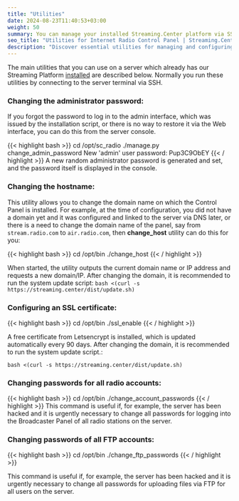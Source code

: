```yaml
---
title: "Utilities"
date: 2024-08-23T11:40:53+03:00
weight: 50
summary: You can manage your installed Streaming.Center platform via SSH by using built-in server utilities to change admin, radio, and FTP passwords, update the domain name, and configure an SSL certificate.
seo_title: "Utilities for Internet Radio Control Panel | Streaming.Center"
description: "Discover essential utilities for managing and configuring your Internet radio control panel, including tools for SSL, domain, and server maintenance."
---
```


The main utilities that you can use on a server which already has our Streaming Platform [installed](/docs/system/installation) are described below. Normally you run these utilities by connecting to the server terminal via SSH.


### Changing the administrator password:
If you forgot the password to log in to the admin interface, which was issued by the installation script, or there is no way to restore it via the Web interface, you can do this from the server console.

{{< highlight bash  >}}
cd /opt/sc_radio
./manage.py change_admin_password
New 'admin' user password:  Pup3C9ObEY
{{< / highlight >}}
A new random administrator password is generated and set, and the password itself is displayed in the console.

### Changing the hostname:
This utility allows you to change the domain name on which the Control Panel is installed. For example, at the time of configuration, you did not have a domain yet and it was configured and linked to the server via DNS later, or there is a need to change the domain name of the panel, say from `stream.radio.com` to `air.radio.com`, then **change_host** utility can do this for you:

{{< highlight bash  >}}
cd /opt/bin
./change_host
{{< / highlight >}}

When started, the utility outputs the current domain name or IP address and requests a new domain/IP. After changing the domain, it is recommended to run the system update script:
```bash <(curl -s https://streaming.center/dist/update.sh)```

### Сonfiguring an SSL certificate:

{{< highlight bash  >}}
cd /opt/bin
./ssl_enable
{{< / highlight >}}

A free certificate from Letsencrypt is installed, which is updated automatically every 90 days. After changing the domain, it is recommended to run the system update script.:

```bash <(curl -s https://streaming.center/dist/update.sh)```

### Changing passwords for all radio accounts:
{{< highlight bash  >}}
cd /opt/bin
./change_account_passwords
{{< / highlight >}}
This command is useful if, for example, the server has been hacked and it is urgently necessary to change all passwords for logging into the Broadcaster Panel of all radio stations on the server.

### Changing passwords of all FTP accounts:
{{< highlight bash  >}}
cd /opt/bin
./change_ftp_passwords
{{< / highlight >}}

This command is useful if, for example, the server has been hacked and it is urgently necessary to change all passwords for uploading files via FTP for all users on the server.